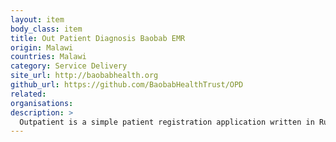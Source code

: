 ```yaml
---
layout: item
body_class: item
title: Out Patient Diagnosis Baobab EMR
origin: Malawi
countries: Malawi
category: Service Delivery
site_url: http://baobabhealth.org
github_url: https://github.com/BaobabHealthTrust/OPD
related: 
organisations: 
description: >
  Outpatient is a simple patient registration application written in Ruby on Rails and is intended as a web front end for OpenMRS.
---
```

